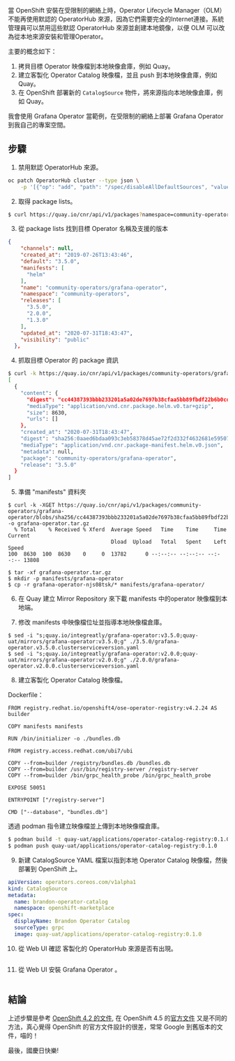當 OpenShift 安裝在受限制的網絡上時，Operator Lifecycle Manager（OLM）不能再使用默認的 OperatorHub 來源，因為它們需要完全的Internet連接。系統管理員可以禁用這些默認 OperatorHub 來源並創建本地鏡像，以便 OLM 可以改為從本地來源安裝和管理Operator。

主要的概念如下：

1. 拷貝目標 Operator 映像檔到本地映像倉庫，例如 Quay。
2. 建立客製化 Operator Catalog 映像檔，並且 push 到本地映像倉庫，例如 Quay。
3. 在 OpenShift 部署新的 `CatalogSource` 物件，將來源指向本地映像倉庫，例如 Quay。


我會使用 Grafana Operator 當範例，在受限制的網絡上部署 Grafana Operator 到我自己的專案空間。


步驟
-----

1. 禁用默認 OperatorHub 來源。

```bash
oc patch OperatorHub cluster --type json \
    -p '[{"op": "add", "path": "/spec/disableAllDefaultSources", "value": true}]'
```

2. 取得 package lists。

```bash
$ curl https://quay.io/cnr/api/v1/packages?namespace=community-operators | jq . > packages.txt
```

3. 從 package lists 找到目標 Operator 名稱及支援的版本


```json
{
    "channels": null,
    "created_at": "2019-07-26T13:43:46",
    "default": "3.5.0",
    "manifests": [
      "helm"
    ],
    "name": "community-operators/grafana-operator",
    "namespace": "community-operators",
    "releases": [
      "3.5.0",
      "2.0.0",
      "1.3.0"
    ],
    "updated_at": "2020-07-31T18:43:47",
    "visibility": "public"
  },
```

4. 抓取目標 Operator 的 package 資訊

```bash
$ curl -k https://quay.io/cnr/api/v1/packages/community-operators/grafana-operator/3.5.0 | jq .  
[
  {
    "content": {
      "digest": "cc44387393bbb233201a5a02de7697b38cfaa5bb89fbdf22b6b0cd78be3e96ef",
      "mediaType": "application/vnd.cnr.package.helm.v0.tar+gzip",
      "size": 8630,
      "urls": []
    },
    "created_at": "2020-07-31T18:43:47",
    "digest": "sha256:0aaed6bdaa093c3eb58378d45ae72f2d332f4632681e59507b8639c29a371b4c",
    "mediaType": "application/vnd.cnr.package-manifest.helm.v0.json",
    "metadata": null,
    "package": "community-operators/grafana-operator",
    "release": "3.5.0"
  }
]
```


5. 準備 "manifests" 資料夾

```
$ curl -k -XGET https://quay.io/cnr/api/v1/packages/community-operators/grafana-operator/blobs/sha256/cc44387393bbb233201a5a02de7697b38cfaa5bb89fbdf22b6b0cd78be3e96ef -o grafana-operator.tar.gz
  % Total    % Received % Xferd  Average Speed   Time    Time     Time  Current
                                 Dload  Upload   Total   Spent    Left  Speed
100  8630  100  8630    0     0  13782      0 --:--:-- --:--:-- --:--:-- 13808

$ tar -xf grafana-operator.tar.gz
$ mkdir -p manifests/grafana-operator
$ cp -r grafana-operator-njs08tsk/* manifests/grafana-operator/
```

6. 在 Quay 建立 Mirror Repository 來下載 manifests 中的operator 映像檔到本地端。

7. 修改 manifests 中映像檔位址並指導本地映像檔倉庫。

```
$ sed -i "s;quay.io/integreatly/grafana-operator:v3.5.0;quay-uat/mirrors/grafana-operator:v3.5.0;g" ./3.5.0/grafana-operator.v3.5.0.clusterserviceversion.yaml
$ sed -i "s;quay.io/integreatly/grafana-operator:v2.0.0;quay-uat/mirrors/grafana-operator:v2.0.0;g" ./2.0.0/grafana-operator.v2.0.0.clusterserviceversion.yaml
```

8. 建立客製化 Operator Catalog 映像檔。


Dockerfile：

```
FROM registry.redhat.io/openshift4/ose-operator-registry:v4.2.24 AS builder

COPY manifests manifests

RUN /bin/initializer -o ./bundles.db

FROM registry.access.redhat.com/ubi7/ubi

COPY --from=builder /registry/bundles.db /bundles.db
COPY --from=builder /usr/bin/registry-server /registry-server
COPY --from=builder /bin/grpc_health_probe /bin/grpc_health_probe

EXPOSE 50051

ENTRYPOINT ["/registry-server"]

CMD ["--database", "bundles.db"]
```

透過 podman 指令建立映像檔並上傳到本地映像檔倉庫。

```bash
$ podman build -t quay-uat/applications/operator-catalog-registry:0.1.0 .
$ podman push quay-uat/applications/operator-catalog-registry:0.1.0
```

9. 新建 CatalogSource YAML 檔案以指到本地 Operator Catalog 映像檔，然後部署到 OpenShift 上。


```yaml
apiVersion: operators.coreos.com/v1alpha1
kind: CatalogSource
metadata:
  name: brandon-operator-catalog
  namespace: openshift-marketplace
spec:
  displayName: Brandon Operator Catalog
  sourceType: grpc
  image: quay-uat/applications/operator-catalog-registry:0.1.0
```



10. 從 Web UI 確認 客製化的 OperatorHub 來源是否有出現。

![]()


11. 從 Web UI 安裝 Grafana Operator 。

![]()


結論
-------

上述步驟是參考 [OpenShift 4.2 的文件](https://docs.openshift.com/container-platform/4.2/operators/olm-restricted-networks.html), 在 OpenShift 4.5 的[官方文件](https://docs.openshift.com/container-platform/4.5/operators/admin/olm-restricted-networks.html) 又是不同的方法，真心覺得  OpenShift 的官方文件設計的很差，常常 Google 到舊版本的文件，喵的！

最後，國慶日快樂!
